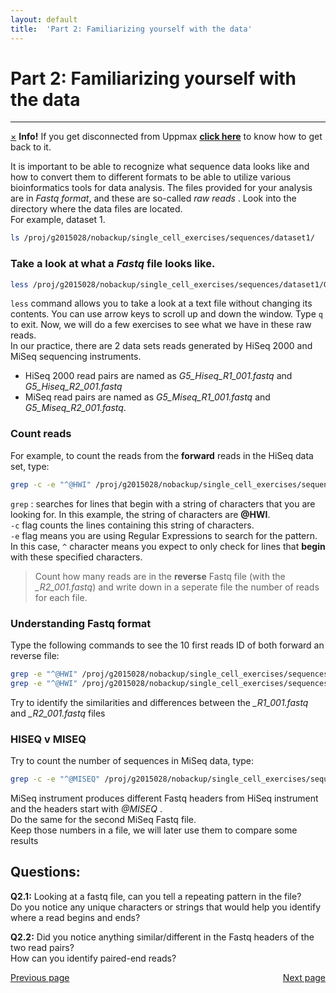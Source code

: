 ```yaml
---
layout: default
title:  'Part 2: Familiarizing yourself with the data'
---
```


# Part 2: Familiarizing yourself with the data  
---

<!-- <p class="bg-warning">If you get disconnected from Uppmax [click here](lostConnection) to know how to get back </p> -->
<div class="alert alert-info">
  <a href="#" class="close" data-dismiss="alert" aria-label="close">&times;</a>
  <strong>Info!</strong> If you get disconnected from Uppmax <a href="lostConnection"><strong>click here</strong></a> to know how to get back to it.
</div>

It is important to be able to recognize what sequence data looks like and how to convert them to different formats to be able to utilize various bioinformatics tools for data analysis. 
The files provided for your analysis are in _Fastq format_, and these are so-called _raw reads_&nbsp;. 
Look into the directory where the data files are located.  
For example, dataset 1.

```sh
ls /proj/g2015028/nobackup/single_cell_exercises/sequences/dataset1/
```

### Take a look at what a _Fastq_ file looks like.  

```sh
less /proj/g2015028/nobackup/single_cell_exercises/sequences/dataset1/G5_Hiseq_R1_001.fastq
```

```less``` command allows you to take a look at a text file without changing its contents. 
You can use arrow keys to scroll up and down the window. Type ```q``` to exit. 
Now, we will do a few exercises to see what we have in these raw reads.   
In our practice, there are 2 data sets reads generated by HiSeq 2000 and MiSeq sequencing instruments. 

* HiSeq 2000 read pairs are named as *G5_Hiseq_R1_001.fastq* and *G5_Hiseq_R2_001.fastq*  
* MiSeq read pairs are named as *G5_Miseq_R1_001.fastq* and *G5_Miseq_R2_001.fastq*.  

### Count reads  

For example, to count the reads from the **forward** reads in the HiSeq data set, type:

```sh
grep -c -e "^@HWI" /proj/g2015028/nobackup/single_cell_exercises/sequences/dataset1/G5_Hiseq_R1_001.fastq
```

```grep``` : searches for lines that begin with a string of characters that you are looking for. In this example, the string of characters are __@HWI__.  
```-c``` flag counts the lines containing this string of characters.  
```-e``` flag means you are using Regular Expressions to search for the pattern.  
In this case, ```^``` character means you expect to only check for lines that __begin__ with these specified characters.  

>Count how many reads are in the **reverse** Fastq file (with the *_R2_001.fastq*) and write down in a seperate file the number of reads for each file.  

### Understanding Fastq format  

Type the following commands to see the 10 first reads ID of both forward an reverse file:

```sh
grep -e "^@HWI" /proj/g2015028/nobackup/single_cell_exercises/sequences/dataset1/G5_Hiseq_R1_001.fastq | head
grep -e "^@HWI" /proj/g2015028/nobackup/single_cell_exercises/sequences/dataset1/G5_Hiseq_R2_001.fastq | head
```

Try to identify the similarities and differences between the *_R1_001.fastq* and *_R2_001.fastq* files  
  
### HISEQ v MISEQ  

Try to count the number of sequences in MiSeq data, type:

```sh
grep -c -e "^@MISEQ" /proj/g2015028/nobackup/single_cell_exercises/sequences/dataset2/G5_Miseq_R1_001.fastq
```

MiSeq instrument produces different Fastq headers from HiSeq instrument and the headers start with _@MISEQ_ .  
Do the same for the second MiSeq Fastq file.  
Keep those numbers in a file, we will later use them to compare some results

## Questions:  

__Q2.1:__ Looking at a fastq file, can you tell a repeating pattern in the file?  
Do you notice any unique characters or strings that would help you identify where a read begins and ends?  

__Q2.2:__ Did you notice anything similar/different in the Fastq headers of the two read pairs?   
How can you identify paired-end reads?  


<div>
 <span style="float:left"><a class="btn btn-primary" href="connectToUppmax"> Previous page</a></span>
 <span style="float:right"><a class="btn btn-primary" href="scg_part3"> Next page</a></span>
</div>

<!---
Illumina produces paired-end reads that always come in pairs and have the same number of reads in each pair.
__Q2.3:__ (BONUS) Did you see where the actual DNA sequences are? Can you count how long the DNA sequences are?  
A quick example command to count the length of a DNA sequence:
```sh
echo "ACGTACGT" | awk '{print length($1)}'
head -n4  /proj/g2015028/nobackup/single_cell_exercises/sequences/dataset2/G5_Miseq_R1_001.fastq | sed -n 2p | awk '{print length($1)}'
```
-->
